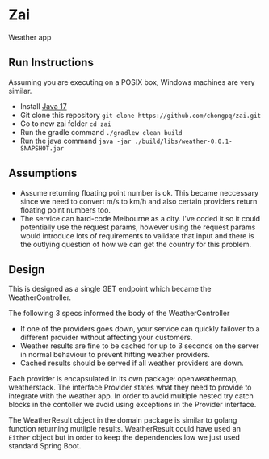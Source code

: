 # Zai
Weather app

## Run Instructions

Assuming you are executing on a POSIX box, Windows machines are very similar.
* Install [Java 17](http://www.oracle.com/technetwork/java/javase/downloads/index.html)
* Git clone this repository ```git clone https://github.com/chongpq/zai.git```
* Go to new zai folder ```cd zai```
* Run the gradle command ```./gradlew clean build```
* Run the java command ```java -jar ./build/libs/weather-0.0.1-SNAPSHOT.jar```

## Assumptions
* Assume returning floating point number is ok. This became neccessary since we need to convert m/s to km/h and also certain providers return floating point numbers too.
* The service can hard-code Melbourne as a city. I've coded it so it could potentially use the request params, however using the request params would introduce lots of requirements to validate that input and there is the outlying question of how we can get the country for this problem.

## Design
This is designed as a single GET endpoint which became the WeatherController.

The following 3 specs informed the body of the WeatherController
* If one of the providers goes down, your service can quickly failover to a different provider without affecting your customers.
* Weather results are fine to be cached for up to 3 seconds on the server in normal behaviour to prevent hitting weather providers.
* Cached results should be served if all weather providers are down.

Each provider is encapsulated in its own package: openweathermap, weatherstack. The interface Provider states what they need to provide to integrate with the weather app. In order to avoid multiple nested try catch blocks in the contoller we avoid using exceptions in the Provider interface.

The WeatherResult object in the domain package is similar to golang function returning mutliple results. WeatherResult could have used an ```Either``` object but in order to keep the dependencies low we just used standard Spring Boot.